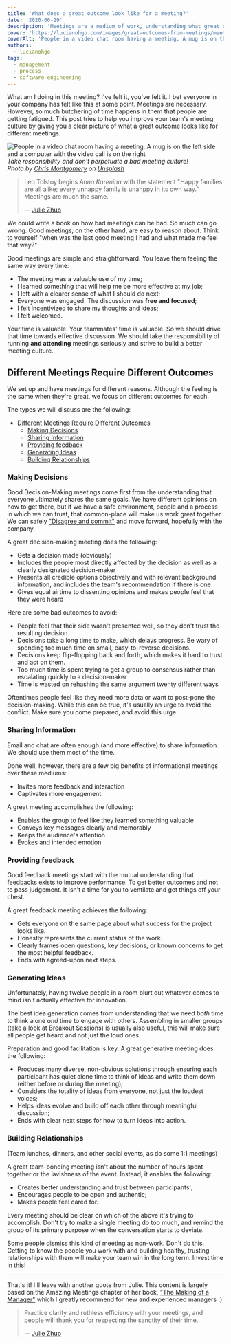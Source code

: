 ```yaml
---
title: 'What does a great outcome look like for a meeting?'
date: '2020-06-29'
description: 'Meetings are a medium of work, understanding what great outcomes for different types of them will give us and our teams more time and effectiveness'
cover: 'https://lucianohgo.com/images/great-outcomes-from-meetings/meeting.jpg'
coverAlt: 'People in a video chat room having a meeting. A mug is on the left side and a computer with the video call is on the right'
authors:
  - lucianohgo
tags:
  - management
  - process
  - software engineering
---
```


What am I doing in this meeting? I've felt it, you've felt it. I bet everyone in
your company has felt like this at some point. Meetings are necessary. However,
so much butchering of time happens in them that people are getting fatigued.
This post tries to help you improve your team's meeting culture by giving you a
clear picture of what a great outcome looks like for different meetings.

![People in a video chat room having a meeting. A mug is on the left side and a computer with the video call is on the right](/images/great-outcomes-from-meetings/meeting.jpg "Take responsibility and don't perpetuate a bad meeting culture!")*Take responsibility and don't perpetuate a bad meeting culture! <br/> Photo by [Chris Montgomery](https://unsplash.com/@cwmonty?utm_source=unsplash&utm_medium=referral&utm_content=creditCopyText) on [Unsplash](https://unsplash.com/s/photos/video-call)*

> Leo Tolstoy begins *Anna Karenina* with the statement "Happy families are all alike; every unhappy family is unahppy in its own way." Meetings are much the same.
>
> -- [Julie Zhuo](https://www.juliezhuo.com/)

We could write a book on how bad meetings can be bad. So much can go wrong. Good
meetings, on the other hand, are easy to reason about. Think to yourself "when
was the last good meeting I had and what made me feel that way?"

Good meetings are simple and straightforward. You leave them feeling the same
way every time:

- The meeting was a valuable use of my time;
- I learned something that will help me be more effective at my job;
- I left with a clearer sense of what I should do next;
- Everyone was engaged. The discussion was **free and focused**;
- I felt incentivized to share my thoughts and ideas;
- I felt welcomed.

Your time is valuable. Your teammates' time is valuable. So we should drive that
time towards effective discussion. We should take the responsibility of
running **and attending** meetings seriously and strive to build a better meeting
culture.

## Different Meetings Require Different Outcomes

We set up and have meetings for different reasons. Although the feeling is the
same when they're great, we focus on different outcomes for each.

The types we will discuss are the following:

- [Different Meetings Require Different Outcomes](#different-meetings-require-different-outcomes)
  - [Making Decisions](#making-decisions)
  - [Sharing Information](#sharing-information)
  - [Providing feedback](#providing-feedback)
  - [Generating Ideas](#generating-ideas)
  - [Building Relationships](#building-relationships)

### Making Decisions

Good Decision-Making meetings come first from the understanding that everyone
ultimately shares the same goals. We have different opinions on how to get
there, but if we have a safe environment, people and a process in which we can
trust, that common-place will make us work great together. We can safely
["Disagree and commit"](https://hackernoon.com/disagree-and-commit-the-importance-of-disagreement-in-decision-making-b31d1b5f1bdc)
and move forward, hopefully with the company.

A great decision-making meeting does the following:

- Gets a decision made (obviously)
- Includes the people most directly affected by the decision as well as a
  clearly designated decision-maker
- Presents all credible options objectively and with relevant background
  information, and includes the team's recommendation if there is one
- Gives equal airtime to dissenting opinions and makes people feel that they
  were heard

Here are some bad outcomes to avoid:

- People feel that their side wasn't presented well, so they don't trust the
  resulting decision.
- Decisions take a long time to make, which delays progress. Be wary of spending
  too much time on small, easy-to-reverse decisions.
- Decisions keep flip-flopping back and forth, which makes it hard to trust and
  act on them.
- Too much time is spent trying to get a group to consensus rather than
  escalating quickly to a decision-maker
- Time is wasted on rehashing the same argument twenty different ways

Oftentimes people feel like they need more data or want to post-pone the
decision-making. While this can be true, it's usually an urge to avoid the
conflict. Make sure you come prepared, and avoid this urge.

### Sharing Information

Email and chat are often enough (and more effective) to share information. We
should use them most of the time.

Done well, however, there are a few big benefits of informational meetings over
these mediums:

- Invites more feedback and interaction
- Captivates more engagement

A great meeting accomplishes the following:

- Enables the group to feel like they learned something valuable
- Conveys key messages clearly and memorably
- Keeps the audience's attention
- Evokes and intended emotion

### Providing feedback

Good feedback meetings start with the mutual understanding that feedbacks exists
to improve performance. To get better outcomes and not to pass judgement. It
isn't a time for you to ventilate and get things off your chest.

A great feedback meeting achieves the following:

- Gets everyone on the same page about what success for the project looks like.
- Honestly represents the current status of the work.
- Clearly frames open questions, key decisions, or known concerns to get the
  most helpful feedback.
- Ends with agreed-upon next steps.

### Generating Ideas

Unfortunately, having twelve people in a room blurt out whatever comes to mind
isn't actually effective for innovation.

The best idea generation comes from understanding that we need *both* time to
think alone *and* time to engage with others. Assembling in smaller groups (take
a look at
[Breakout Sessions](https://www.thebalancesmb.com/what-is-a-breakout-session-1223650#:~:text=A%20breakout%20session%2C%20also%20known,.seminar%2C%20conference%2C%20or%20convention.))
is usually also useful, this will make sure all people get heard and not just
the loud ones.

Preparation and good facilitation is key. A great generative meeting does the
following:

- Produces many diverse, non-obvious solutions through ensuring each participant
  has quiet alone time to think of ideas and write them down (either before or
  during the meeting);
- Considers the totality of ideas from everyone, not just the loudest voices;
- Helps ideas evolve and build off each other through meaningful discussion;
- Ends with clear next steps for how to turn ideas into action.

### Building Relationships

(Team lunches, dinners, and other social events, as do some 1:1 meetings)

A great team-bonding meeting isn't about the number of hours spent together or
the lavishness of the event. Instead, it enables the following:

- Creates better understanding and trust between participants';
- Encourages people to be open and authentic;
- Makes people feel cared for.

Every meeting should be clear on which of the above it's trying to accomplish.
Don't try to make a single meeting do too much, and remind the group of its
primary purpose when the conversation starts to deviate.

Some people dismiss this kind of meeting as non-work. Don't do this. Getting to
know the people you work with and building healthy, trusting relationships with
them will make your team win in the long term. Invest time in this!

---

That's it! I'll leave with another quote from Julie. This content is largely
based on the Amazing Meetings chapter of her book,
["The Making of a Manager"](/book-summaries/the-making-of-a-manager)
which I greatly recommend for new and experienced managers :)

> Practice clarity and ruthless efficiency with your meetings, and people will
thank you for respecting the sanctity of their time.
>
> -- [Julie Zhuo](https://www.juliezhuo.com/)
